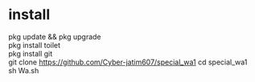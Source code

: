 # install
pkg update && pkg upgrade      
pkg install toilet          
pkg install git             
git clone https://github.com/Cyber-jatim607/special_wa1 
cd special_wa1               
sh Wa.sh                       

